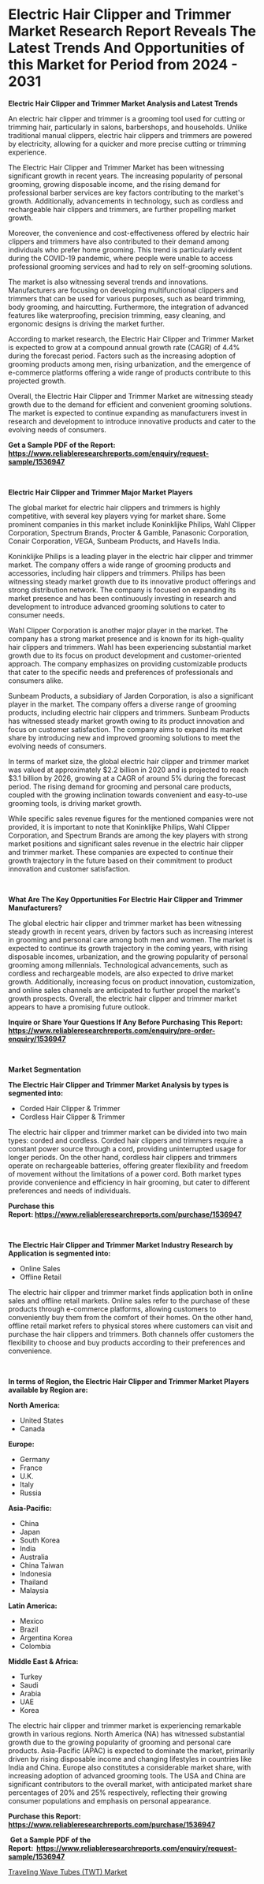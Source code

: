 <p><h1>Electric Hair Clipper and Trimmer Market Research Report Reveals The Latest Trends And Opportunities of this Market for Period from 2024 - 2031</h1></p><p><strong>Electric Hair Clipper and Trimmer Market Analysis and Latest Trends</strong></p>
<p><p>An electric hair clipper and trimmer is a grooming tool used for cutting or trimming hair, particularly in salons, barbershops, and households. Unlike traditional manual clippers, electric hair clippers and trimmers are powered by electricity, allowing for a quicker and more precise cutting or trimming experience.</p><p>The Electric Hair Clipper and Trimmer Market has been witnessing significant growth in recent years. The increasing popularity of personal grooming, growing disposable income, and the rising demand for professional barber services are key factors contributing to the market's growth. Additionally, advancements in technology, such as cordless and rechargeable hair clippers and trimmers, are further propelling market growth.</p><p>Moreover, the convenience and cost-effectiveness offered by electric hair clippers and trimmers have also contributed to their demand among individuals who prefer home grooming. This trend is particularly evident during the COVID-19 pandemic, where people were unable to access professional grooming services and had to rely on self-grooming solutions.</p><p>The market is also witnessing several trends and innovations. Manufacturers are focusing on developing multifunctional clippers and trimmers that can be used for various purposes, such as beard trimming, body grooming, and haircutting. Furthermore, the integration of advanced features like waterproofing, precision trimming, easy cleaning, and ergonomic designs is driving the market further.</p><p>According to market research, the Electric Hair Clipper and Trimmer Market is expected to grow at a compound annual growth rate (CAGR) of 4.4% during the forecast period. Factors such as the increasing adoption of grooming products among men, rising urbanization, and the emergence of e-commerce platforms offering a wide range of products contribute to this projected growth.</p><p>Overall, the Electric Hair Clipper and Trimmer Market are witnessing steady growth due to the demand for efficient and convenient grooming solutions. The market is expected to continue expanding as manufacturers invest in research and development to introduce innovative products and cater to the evolving needs of consumers.</p></p>
<p><strong>Get a Sample PDF of the Report:&nbsp; <a href="https://www.reliableresearchreports.com/enquiry/request-sample/1536947">https://www.reliableresearchreports.com/enquiry/request-sample/1536947</a></strong></p>
<p>&nbsp;</p>
<p><strong>Electric Hair Clipper and Trimmer Major Market Players</strong></p>
<p><p>The global market for electric hair clippers and trimmers is highly competitive, with several key players vying for market share. Some prominent companies in this market include Koninklijke Philips, Wahl Clipper Corporation, Spectrum Brands, Procter & Gamble, Panasonic Corporation, Conair Corporation, VEGA, Sunbeam Products, and Havells India.</p><p>Koninklijke Philips is a leading player in the electric hair clipper and trimmer market. The company offers a wide range of grooming products and accessories, including hair clippers and trimmers. Philips has been witnessing steady market growth due to its innovative product offerings and strong distribution network. The company is focused on expanding its market presence and has been continuously investing in research and development to introduce advanced grooming solutions to cater to consumer needs.</p><p>Wahl Clipper Corporation is another major player in the market. The company has a strong market presence and is known for its high-quality hair clippers and trimmers. Wahl has been experiencing substantial market growth due to its focus on product development and customer-oriented approach. The company emphasizes on providing customizable products that cater to the specific needs and preferences of professionals and consumers alike.</p><p>Sunbeam Products, a subsidiary of Jarden Corporation, is also a significant player in the market. The company offers a diverse range of grooming products, including electric hair clippers and trimmers. Sunbeam Products has witnessed steady market growth owing to its product innovation and focus on customer satisfaction. The company aims to expand its market share by introducing new and improved grooming solutions to meet the evolving needs of consumers.</p><p>In terms of market size, the global electric hair clipper and trimmer market was valued at approximately $2.2 billion in 2020 and is projected to reach $3.1 billion by 2026, growing at a CAGR of around 5% during the forecast period. The rising demand for grooming and personal care products, coupled with the growing inclination towards convenient and easy-to-use grooming tools, is driving market growth.</p><p>While specific sales revenue figures for the mentioned companies were not provided, it is important to note that Koninklijke Philips, Wahl Clipper Corporation, and Spectrum Brands are among the key players with strong market positions and significant sales revenue in the electric hair clipper and trimmer market. These companies are expected to continue their growth trajectory in the future based on their commitment to product innovation and customer satisfaction.</p></p>
<p>&nbsp;</p>
<p><strong>What Are The Key Opportunities For Electric Hair Clipper and Trimmer Manufacturers?</strong></p>
<p><p>The global electric hair clipper and trimmer market has been witnessing steady growth in recent years, driven by factors such as increasing interest in grooming and personal care among both men and women. The market is expected to continue its growth trajectory in the coming years, with rising disposable incomes, urbanization, and the growing popularity of personal grooming among millennials. Technological advancements, such as cordless and rechargeable models, are also expected to drive market growth. Additionally, increasing focus on product innovation, customization, and online sales channels are anticipated to further propel the market's growth prospects. Overall, the electric hair clipper and trimmer market appears to have a promising future outlook.</p></p>
<p><strong>Inquire or Share Your Questions If Any Before Purchasing This Report: <a href="https://www.reliableresearchreports.com/enquiry/pre-order-enquiry/1536947">https://www.reliableresearchreports.com/enquiry/pre-order-enquiry/1536947</a></strong></p>
<p>&nbsp;</p>
<p><strong>Market Segmentation</strong></p>
<p><strong>The Electric Hair Clipper and Trimmer Market Analysis by types is segmented into:</strong></p>
<p><ul><li>Corded Hair Clipper & Trimmer</li><li>Cordless Hair Clipper & Trimmer</li></ul></p>
<p><p>The electric hair clipper and trimmer market can be divided into two main types: corded and cordless. Corded hair clippers and trimmers require a constant power source through a cord, providing uninterrupted usage for longer periods. On the other hand, cordless hair clippers and trimmers operate on rechargeable batteries, offering greater flexibility and freedom of movement without the limitations of a power cord. Both market types provide convenience and efficiency in hair grooming, but cater to different preferences and needs of individuals.</p></p>
<p><strong>Purchase this Report:&nbsp;<a href="https://www.reliableresearchreports.com/purchase/1536947">https://www.reliableresearchreports.com/purchase/1536947</a></strong></p>
<p>&nbsp;</p>
<p><strong>The Electric Hair Clipper and Trimmer Market Industry Research by Application is segmented into:</strong></p>
<p><ul><li>Online Sales</li><li>Offline Retail</li></ul></p>
<p><p>The electric hair clipper and trimmer market finds application both in online sales and offline retail markets. Online sales refer to the purchase of these products through e-commerce platforms, allowing customers to conveniently buy them from the comfort of their homes. On the other hand, offline retail market refers to physical stores where customers can visit and purchase the hair clippers and trimmers. Both channels offer customers the flexibility to choose and buy products according to their preferences and convenience.</p></p>
<p>&nbsp;</p>
<p><strong>In terms of Region, the Electric Hair Clipper and Trimmer Market Players available by Region are:</strong></p>
<p>
    <p> <strong> North America: </strong>
        <ul>
            <li>United States</li>
            <li>Canada</li>
        </ul>
        </p> 
    <p> <strong> Europe: </strong>
        <ul>
            <li>Germany</li>
            <li>France</li>
            <li>U.K.</li>
            <li>Italy</li>
            <li>Russia</li>
        </ul>
        </p> 
    <p> <strong> Asia-Pacific: </strong>
        <ul>
            <li>China</li>
            <li>Japan</li>
            <li>South Korea</li>
            <li>India</li>
            <li>Australia</li>
            <li>China Taiwan</li>
            <li>Indonesia</li>
            <li>Thailand</li>
            <li>Malaysia</li>
        </ul>
        </p> 
    <p> <strong> Latin America: </strong>
        <ul>
            <li>Mexico</li>
            <li>Brazil</li>
            <li>Argentina Korea</li>
            <li>Colombia</li>
        </ul>
        </p> 
    <p> <strong> Middle East & Africa: </strong>
        <ul>
            <li>Turkey</li>
            <li>Saudi</li>
            <li>Arabia</li>
            <li>UAE</li>
            <li>Korea</li>
        </ul>
    </p>
    </p>
<p><p>The electric hair clipper and trimmer market is experiencing remarkable growth in various regions. North America (NA) has witnessed substantial growth due to the growing popularity of grooming and personal care products. Asia-Pacific (APAC) is expected to dominate the market, primarily driven by rising disposable income and changing lifestyles in countries like India and China. Europe also constitutes a considerable market share, with increasing adoption of advanced grooming tools. The USA and China are significant contributors to the overall market, with anticipated market share percentages of 20% and 25% respectively, reflecting their growing consumer populations and emphasis on personal appearance.</p></p>
<p><strong>Purchase this Report: <a href="https://www.reliableresearchreports.com/purchase/1536947">https://www.reliableresearchreports.com/purchase/1536947</a></strong></p>
<p>&nbsp;<strong>Get a Sample PDF of the Report:&nbsp;&nbsp;<a href="https://www.reliableresearchreports.com/enquiry/request-sample/1536947">https://www.reliableresearchreports.com/enquiry/request-sample/1536947</a></strong></p>
<p><strong></strong></p>
<p><p><a href="https://github.com/indrystar/Market-Research-Report-List-1/blob/main/traveling-wave-tubes-twt-market.md">Traveling Wave Tubes (TWT) Market</a></p></p>